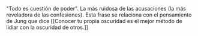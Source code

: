 "Todo es cuestión de poder". La más ruidosa de las acusaciones (la más reveladora de las confesiones).
Esta frase se relaciona con el pensamiento de Jung que dice [[Conocer tu propia oscuridad es el mejor método de lidiar con la oscuridad de otros.]]